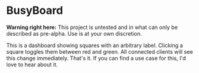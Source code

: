 # BusyBoard

**Warning right here:** This project is untested and in what can only be described as pre-alpha. Use is at your own discretion.

This is a dashboard showing squares with an arbitrary label. Clicking a square toggles them between red and green. All connected clients will see this change immediately. That's it. If you can find a use case for this, I'd love to hear about it.

